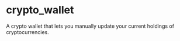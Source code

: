 # crypto_wallet

A crypto wallet that lets you manually update your current holdings of cryptocurrencies.
